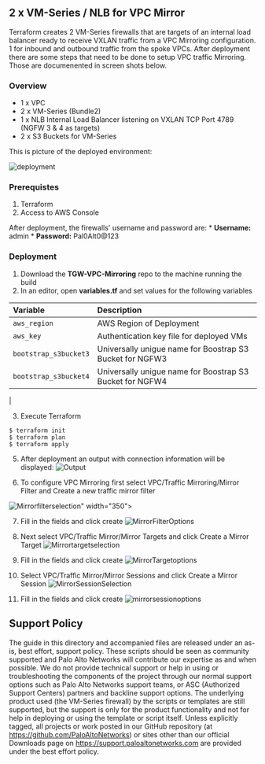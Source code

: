 ## 2 x VM-Series / NLB for VPC Mirror
Terraform creates 2 VM-Series firewalls that are targets of an internal load balancer ready to receive VXLAN traffic from a VPC Mirroring configuration.  1 for inbound and outbound traffic from the spoke VPCs.   After deployment there are some steps that need to be done to setup VPC traffic Mirroring.  Those are documenented in screen shots below.

### Overview
* 1 x VPC 
* 2 x VM-Series (Bundle2)
* 1 x NLB Internal Load Balancer listening on VXLAN TCP Port 4789 (NGFW 3 & 4 as targets)
* 2 x S3 Buckets for VM-Series 

This is picture of the deployed environment:


![deployment](https://user-images.githubusercontent.com/21991161/65703297-271e2700-e04a-11e9-9827-5512629c6db0.jpg)


### Prerequistes 
1. Terraform
2. Access to AWS Console

After deployment, the firewalls' username and password are:
     * **Username:** admin
     * **Password:** Pal0Alt0@123

### Deployment
1.  Download the **TGW-VPC-Mirroring** repo to the machine running the build
2.  In an editor, open **variables.tf** and set values for the following variables

| Variable        | Description |
| :------------- | :------------- |
| `aws_region` | AWS Region of Deployment|
| `aws_key` | Authentication key file for deployed VMs |
| `bootstrap_s3bucket3` | Universally unigue name for Boostrap S3 Bucket for NGFW3 |
| `bootstrap_s3bucket4` | Universally unigue name for Boostrap S3 Bucket for NGFW4 |
| 

3. Execute Terraform
```
$ terraform init
$ terraform plan
$ terraform apply
```

5. After deployment an output with connection information will be displayed:
![Output](https://user-images.githubusercontent.com/21991161/65703240-12419380-e04a-11e9-9dc4-4a89231fc857.jpg)

6. To configure VPC Mirroring first select VPC/Traffic Mirroring/Mirror Filter and Create a new traffic mirror filter

![Mirrorfilterselection](https://user-images.githubusercontent.com/21991161/65637508-eb338500-dfa9-11e9-893b-1255ed2f7135.jpg)" width="350">


7. Fill in the fields and click create
![MirrorFilterOptions](https://user-images.githubusercontent.com/21991161/65637506-eb338500-dfa9-11e9-9453-c9a32bf9f276.jpg)

8. Next select VPC/Traffic Mirror/Mirror Targets and click Create a Mirror Target
![Mirrortargetselection](https://user-images.githubusercontent.com/21991161/65637512-ebcc1b80-dfa9-11e9-9d27-a50ac1698ad3.jpg)


9. Fill in the fields and click create
![MirrorTargetoptions](https://user-images.githubusercontent.com/21991161/65637511-eb338500-dfa9-11e9-82b4-65cedbdeea71.jpg)

10. Select VPC/Traffic Mirror/Mirror Sessions and click Create a Mirror Session
![MirrorSessionSelection](https://user-images.githubusercontent.com/21991161/65637510-eb338500-dfa9-11e9-9966-b4f5d1b279ca.jpg)

11. Fill in the fields and click create
![mirrorsessionoptions](https://user-images.githubusercontent.com/21991161/65637509-eb338500-dfa9-11e9-87c9-fdfdb3a6a738.jpg)

## Support Policy
The guide in this directory and accompanied files are released under an as-is, best effort, support policy. These scripts should be seen as community supported and Palo Alto Networks will contribute our expertise as and when possible. We do not provide technical support or help in using or troubleshooting the components of the project through our normal support options such as Palo Alto Networks support teams, or ASC (Authorized Support Centers) partners and backline support options. The underlying product used (the VM-Series firewall) by the scripts or templates are still supported, but the support is only for the product functionality and not for help in deploying or using the template or script itself.
Unless explicitly tagged, all projects or work posted in our GitHub repository (at https://github.com/PaloAltoNetworks) or sites other than our official Downloads page on https://support.paloaltonetworks.com are provided under the best effort policy.
